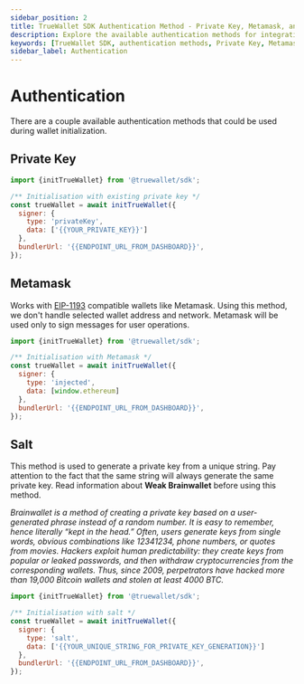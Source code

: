 ```yaml
---
sidebar_position: 2
title: TrueWallet SDK Authentication Method - Private Key, Metamask, and Salt
description: Explore the available authentication methods for integrating TrueWallet SDK into your applications. Learn about Private Key usage, Metamask integration, and generating private keys from unique strings (Salt) while considering security implications.
keywords: [TrueWallet SDK, authentication methods, Private Key, Metamask, Salt, EIP-1193, Brainwallet, security implications]
sidebar_label: Authentication
---
```

# Authentication
There are a couple available authentication methods that could be used during wallet initialization.

## Private Key
```javascript
import {initTrueWallet} from '@truewallet/sdk';

/** Initialisation with existing private key */
const trueWallet = await initTrueWallet({
  signer: {
    type: 'privateKey',
    data: ['{{YOUR_PRIVATE_KEY}}']
  },
  bundlerUrl: '{{ENDPOINT_URL_FROM_DASHBOARD}}',
});
```

## Metamask
Works with [EIP-1193](https://eips.ethereum.org/EIPS/eip-1193) compatible wallets like Metamask. Using this method, we don't handle selected wallet address and network. Metamask will be used only to sign messages for user operations. 
```javascript
import {initTrueWallet} from '@truewallet/sdk';

/** Initialisation with Metamask */
const trueWallet = await initTrueWallet({
  signer: {
    type: 'injected',
    data: [window.ethereum]
  },
  bundlerUrl: '{{ENDPOINT_URL_FROM_DASHBOARD}}',
});
```

## Salt
This method is used to generate a private key from a unique string. Pay attention to the fact that the same string will always generate the same private key.
Read information about **Weak Brainwallet** before using this method.

*Brainwallet is a method of creating a private key based on a user-generated phrase instead of a random number. It is easy to remember, hence literally “kept in the head.”
Often, users generate keys from single words, obvious combinations like 12341234, phone numbers, or quotes from movies. Hackers exploit human predictability: they create keys from popular or leaked passwords, and then withdraw cryptocurrencies from the corresponding wallets. Thus, since 2009, perpetrators have hacked more than 19,000 Bitcoin wallets and stolen at least 4000 BTC.*
```javascript
import {initTrueWallet} from '@truewallet/sdk';

/** Initialisation with salt */
const trueWallet = await initTrueWallet({
  signer: {
    type: 'salt',
    data: ['{{YOUR_UNIQUE_STRING_FOR_PRIVATE_KEY_GENERATION}}']
  },
  bundlerUrl: '{{ENDPOINT_URL_FROM_DASHBOARD}}',
});
```
